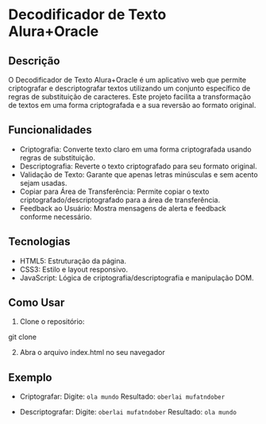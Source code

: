 # Decodificador de Texto Alura+Oracle

## Descrição

O Decodificador de Texto Alura+Oracle é um aplicativo web que permite criptografar e descriptografar textos utilizando um conjunto específico de regras de substituição de caracteres. Este projeto facilita a transformação de textos em uma forma criptografada e a sua reversão ao formato original.

## Funcionalidades

- Criptografia: Converte texto claro em uma forma criptografada usando regras de substituição.
- Descriptografia: Reverte o texto criptografado para seu formato original.
- Validação de Texto: Garante que apenas letras minúsculas e sem acento sejam usadas.
- Copiar para Área de Transferência: Permite copiar o texto criptografado/descriptografado para a área de transferência.
- Feedback ao Usuário: Mostra mensagens de alerta e feedback conforme necessário.

## Tecnologias
- HTML5: Estruturação da página.
- CSS3: Estilo e layout responsivo.
- JavaScript: Lógica de criptografia/descriptografia e manipulação DOM.

## Como Usar

1. Clone o repositório:

git clone 

2. Abra o arquivo index.html no seu navegador

## Exemplo 

- Criptografar:
   Digite: `ola mundo`
   Resultado: `oberlai mufatndober`

- Descriptografar:
   Digite: `oberlai mufatndober`
   Resultado: `ola mundo`
